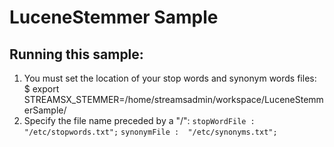 # LuceneStemmer Sample

## Running this sample:
 
1. You must set the location of your stop words and synonym words files: 
	$ export STREAMSX_STEMMER=/home/streamsadmin/workspace/LuceneStemmerSample/
2. Specify the file name preceded by a "/": 
	`stopWordFile : "/etc/stopwords.txt";`
	`synonymFile :  "/etc/synonyms.txt";`
